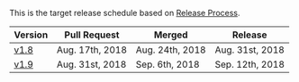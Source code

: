 This is the target release schedule based on [Release Process](https://github.com/CPFL/Autoware/wiki/Release-Process).

| Version | Pull Request | Merged | Release |
|-----------|------------|------------|------------|
| [v1.8](https://github.com/CPFL/Autoware/milestone/2) | Aug. 17th, 2018 | Aug. 24th, 2018 | Aug. 31st, 2018|
| [v1.9](https://github.com/CPFL/Autoware/milestone/3) | Aug. 31st, 2018 | Sep. 6th, 2018 | Sep. 12th, 2018 |
